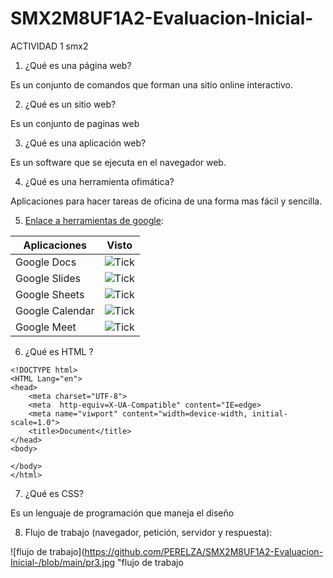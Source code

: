 # SMX2M8UF1A2-Evaluacion-Inicial-
ACTIVIDAD 1 smx2

1. ¿Qué es una página web?

Es un conjunto de comandos que forman una sitio online interactivo.
	
2. ¿Qué es un sitio web?

Es un conjunto de paginas web
	
3. ¿Qué es una aplicación web?

Es un software que se ejecuta en el navegador web.

4. ¿Qué es una herramienta ofimática?

Aplicaciones para hacer tareas de oficina de una forma mas fácil y sencilla. 

5. [Enlace a herramientas de google](https://workspace.google.com/intl/es-419/ "Herramientas de Google"):

|Aplicaciones | Visto |
|----------|:----------:|
|Google Docs | ![Tick](https://github.com/PERELZA/SMX2M8UF1A2-Evaluacion-Inicial-/blob/main/programacion%201.jpg "TICK")|
|Google Slides | ![Tick](https://github.com/PERELZA/SMX2M8UF1A2-Evaluacion-Inicial-/blob/main/programacion%201.jpg "TICK")|
|Google Sheets | ![Tick](https://github.com/PERELZA/SMX2M8UF1A2-Evaluacion-Inicial-/blob/main/programacion%201.jpg "TICK")|
|Google Calendar | ![Tick](https://github.com/PERELZA/SMX2M8UF1A2-Evaluacion-Inicial-/blob/main/programacion%202.jpg "TICK")|
|Google Meet | ![Tick](https://github.com/PERELZA/SMX2M8UF1A2-Evaluacion-Inicial-/blob/main/programaicon%203.jpg "TICK")|
		

6. ¿Qué es HTML ?
```
<!DOCTYPE html>
<HTML Lang="en">
<head>
	<meta charset="UTF-8">
	<meta  http-equiv=X-UA-Compatible" content="IE=edge>
	<meta name="viwport" content="width=device-width, initial-scale=1.0">
	<title>Document</title>
</head>
<body>

</body>
</html>
```

7. ¿Qué es CSS?

Es un lenguaje de programación que maneja el diseño

8. Flujo de trabajo (navegador, petición, servidor y respuesta):

![flujo de trabajo](https://github.com/PERELZA/SMX2M8UF1A2-Evaluacion-Inicial-/blob/main/pr3.jpg "flujo de trabajo

